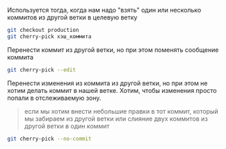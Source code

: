Используется тогда, когда нам надо "взять" один или несколько коммитов из другой ветки в целевую
ветку

```bash
git checkout production
git cherry-pick хэш_коммита
```

Перенести коммит из другой ветки, но при этом поменять сообщение коммита
```bash
git cherry-pick --edit
```

Перенести изменения из коммита из другой ветки, но при этом не хотим делать коммит в нашей ветке.
Хотим, чтобы изменения просто попали в отслеживаемую зону.
> если мы хотим внести небольшие правки в тот коммит, который мы забираем из другой ветки
> или слияние двух коммитов из другой ветки в один коммит
```bash
git cherry-pick --no-commit
```
